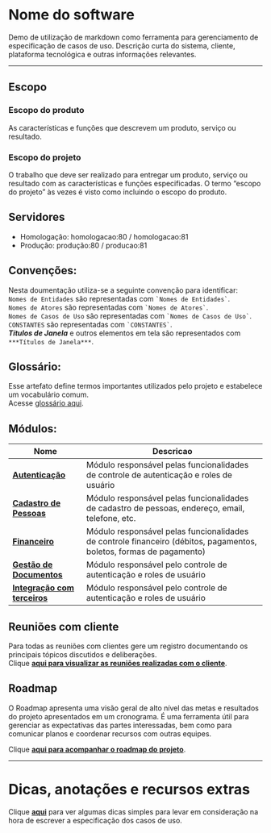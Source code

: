 # Nome do software
Demo de utilização de markdown como ferramenta para gerenciamento de especificação de casos de uso. Descrição curta do sistema, cliente, plataforma tecnológica e outras informações relevantes.

---
## Escopo
### Escopo do produto

As características e funções que descrevem um produto, serviço ou resultado. 

### Escopo do projeto

O  trabalho que deve ser realizado para entregar um produto, serviço ou resultado com as características e funções especificadas. O termo “escopo do projeto” às vezes é visto como incluindo o escopo do produto.


## Servidores
- Homologação: homologacao:80 / homologacao:81
- Produção: produção:80 / producao:81


## Convenções:
Nesta doumentação utiliza-se a seguinte convenção para identificar:  
`Nomes de Entidades` são representadas com ``` `Nomes de Entidades` ```.  
`Nomes de Atores` são representadas com ``` `Nomes de Atores` ```.  
`Nomes de Casos de Uso` são representadas com ``` `Nomes de Casos de Uso` ```.  
`CONSTANTES` são representadas com ``` `CONSTANTES` ```.  
***Títulos de Janela***  e outros elementos em tela são representados com ``` ***Títulos de Janela***```.  

## Glossário:  
Esse artefato define termos importantes utilizados pelo projeto e estabelece um vocabulário comum.  
Acesse [glossário aqui](glossario/glossario.md).


## Módulos:
|Nome|Descricao|
|---------------------------|----------------|
|[**Autenticação**](modulos/autenticacao/index.md) | Módulo responsável pelas funcionalidades de controle de autenticação e roles de usuário |
|[**Cadastro de Pessoas**](modulos/cadastro/index.md)|Módulo responsável pelas funcionalidades de cadastro de pessoas, endereço, email, telefone, etc. |
|[**Financeiro**](modulos/financeiro/index.md) | Módulo responsável pelas funcionalidades de controle financeiro (débitos, pagamentos, boletos, formas de pagamento) |
|[**Gestão de Documentos**](modulos/gestao_documentos/index.md)|Módulo responsável pelo controle de autenticação e roles de usuário |
|[**Integração com terceiros**](modulos/integracao_terceiros/index.md)|Módulo responsável pelo controle de autenticação e roles de usuário|


## Reuniões com cliente  
Para todas as reuniões com clientes gere um registro documentando os principais tópicos discutidos e deliberações.  
Clique [**aqui para visualizar as reuniões realizadas com o cliente**](reunioes/index.md).


## Roadmap  
O Roadmap apresenta uma visão geral de alto nível das metas e resultados do projeto apresentados em um cronograma. É uma ferramenta útil para gerenciar as expectativas das partes interessadas, bem como para comunicar planos e coordenar recursos com outras equipes.

Clique [**aqui para acompanhar o roadmap do projeto**](roadmap/index.md).


---
# Dicas, anotações e recursos extras
Clique [**aqui**](dicas_e_anotacoes/dicas.md) para ver algumas dicas simples para levar em consideração na hora de escrever a especificação dos casos de uso.